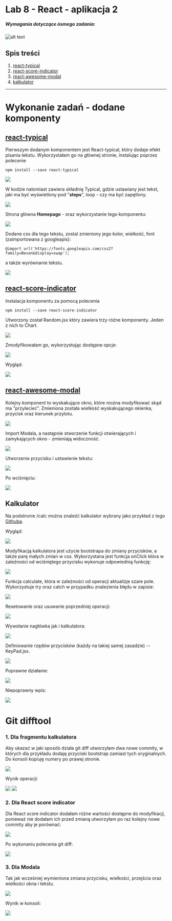 # Lab 8 - React - aplikacja 2

####
##### Wymagania dotyczące ósmego zadania:
####

![alt text](https://i.imgur.com/1ydK2wz.png)  

## Spis treści

1. [react-typical](https://github.com/jagodalewandowska/projektowanie-serwisow-www-lewandowska-185ic/tree/main/Lab8#react-typical)
2. [react-score-indicator](https://github.com/jagodalewandowska/projektowanie-serwisow-www-lewandowska-185ic/tree/main/Lab8#react-typical)
3. [react-awesome-modal](https://github.com/jagodalewandowska/projektowanie-serwisow-www-lewandowska-185ic/tree/main/Lab8#react-awesome-modal)
4. [kalkulator](https://github.com/jagodalewandowska/projektowanie-serwisow-www-lewandowska-185ic/tree/main/Lab8#react-awesome-modal)


---
# Wykonanie zadań - dodane komponenty

## [react-typical](https://www.npmjs.com/package/react-typical)

Pierwszym dodanym komponentem jest React-typical, który dodaje efekt pisania tekstu. Wykorzystałam go na głównej stronie, instalując poprzez polecenie
```
npm install --save react-typical
```
![](https://i.imgur.com/h2XHTbR.png)

W kodzie natomiast zawiera składnię Typical, gdzie ustawiany jest tekst, jaki ma być wyświetlony pod "**steps**", loop - czy ma być zapętlony.

![](https://i.imgur.com/TRPqKLH.png)

Strona główna **Homepage** - oraz wykorzystanie tego komponentu:

![](https://i.imgur.com/BQFYnoP.gif)

Dodane css dla tego tekstu, zostal zmieniony jego kolor, wielkość, font 
(zaimportowana z googleapis):
```
@import url('https://fonts.googleapis.com/css2?family=Bevan&display=swap');
```
a także wyrównanie tekstu.

![](https://i.imgur.com/RmNCAsY.png)

## [react-score-indicator](https://www.npmjs.com/package/react-score-indicator)

Instalacja komponentu za pomocą polecenia
```
npm install --save react-score-indicator
```

Utworzony został Random.jsx który zawiera trzy różne komponenty. Jeden z nich to Chart. 

![](https://i.imgur.com/xVTIuEQ.png)

Zmodyfikowałam go, wykorzystując dostępne opcje:

![](https://i.imgur.com/TZ5ctuD.png)

Wygląd:

![](https://i.imgur.com/KlG4NOt.png)

## [react-awesome-modal](https://www.npmjs.com/package/react-awesome-modal)

Kolejny komponent to wyskakujące okno, które można modyfikować skąd ma "przylecieć". Zmieniona została wielkość wyskakującego okienka, przycisk oraz kierunek przylotu.

![](https://i.imgur.com/cO1Z0sJ.png)

Import Modala, a następnie stworzenie funkcji otwierających i zamykających okno - zmieniają widoczność.

![](https://i.imgur.com/yWxi6Xd.png)

Utworzenie przycisku i ustawienie tekstu:

![](https://i.imgur.com/Lyv6hVH.png)

Po wciśnięciu:

![](https://i.imgur.com/s55O6ke.png)



## Kalkulator

Na podstronie /calc można znaleźć kalkulator wybrany jako przykład z tego [Githuba](https://github.com/niinpatel/calculator-react/).

Wygląd:

![](https://i.imgur.com/G88GOPE.png)

Modyfikacją kalkulatora jest użycie bootstrapa do zmiany przycisków, a także parę małych zmian w css. Wykorzystana jest funkcja onClick która w zależności od wciśniętego przycisku wykonuje odpowiednią funkcję:

![](https://i.imgur.com/5bwoM6n.png)

Funkcja calculate, która w zależności od operacji aktualizje szare pole. Wykorzystuje try oraz catch w przypadku znalezienia błędu w zapisie:

![](https://i.imgur.com/NlA2Z4m.png)

Resetowanie oraz usuwanie poprzedniej operacji:

![](https://i.imgur.com/XsxTqq1.png)

Wywołanie nagłówka jak i kalkulatora:

![](https://i.imgur.com/s8VJGh9.png)

Definiowanie rzędów przycisków (każdy na takiej samej zasadzie) -- KeyPad.jsx.

![](https://i.imgur.com/8d8DHyK.png)

Poprawne działanie:

![](https://i.imgur.com/j8U7fmH.gif)

Niepoprawny wpis:

![](https://i.imgur.com/pLtKaXP.gif)

# Git difftool

### 1. Dla fragmentu kalkulatora

Aby ukazać w jaki sposób działa git diff utworzyłam dwa nowe commity, w których dla przykładu dodaję przyciski bootstrap zamiast tych oryginalnych. Do konsoli kopiuję numery po prawej stronie.

![](https://i.imgur.com/bqwsvV8.png)

Wynik operacji:

![](https://i.imgur.com/F39oLTv.png)
![](https://i.imgur.com/bhZK7WT.png)

### 2. Dla React score indicator

Dla React score indicator dodałam różne wartości dostępne do modyfikacji, ponieważ nie dodałam ich przed zmianą utworzyłam po raz kolejny nowe commity aby je porównać:

![](https://i.imgur.com/tjOOQmK.png)

Po wykonaniu polecenia git diff:

![](https://i.imgur.com/nGDkJma.png)

### 3. Dla Modala

Tak jak wcześniej wymieniona zmiana przycisku, wielkości, przejścia oraz wielkości okna i tekstu.

![](https://i.imgur.com/FXdn0yk.png)

Wynik w konsoli:

![](https://i.imgur.com/KXgJHHB.png)







